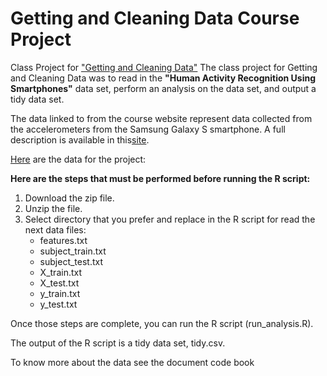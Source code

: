 # Getting and Cleaning Data Course Project

Class Project for ["Getting and Cleaning Data"](https://www.coursera.org/learn/data-cleaning/home/welcome)
The class project for Getting and Cleaning Data was to read in the **"Human Activity Recognition Using Smartphones"** data set, perform an analysis on the data set, and output a tidy data set.

The data linked to from the course website represent data collected from the accelerometers from the Samsung Galaxy S smartphone. A full description is available in this[site](http://archive.ics.uci.edu/ml/datasets/Human+Activity+Recognition+Using+Smartphones).

[Here](https://d396qusza40orc.cloudfront.net/getdata%2Fprojectfiles%2FUCI%20HAR%20Dataset.zip) are the data for the project:

**Here are the steps that must be performed before running the R script:**

1. Download the zip file.
2. Unzip the file.
3. Select directory that you prefer and replace in the R script for read the next data files:
    * features.txt
    * subject_train.txt
    * subject_test.txt
    * X_train.txt
    * X_test.txt
    * y_train.txt
    * y_test.txt

Once those steps are complete, you can run the R script (run_analysis.R).

The output of the R script is a tidy data set, tidy.csv.

To know more about the data see the document code book
